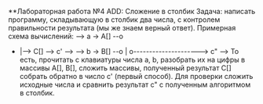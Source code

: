 **Лабораторная работа №4 ADD: Сложение в столбик
Задача: написать программу, складывающую в столбик два числа, с контролем
правильности результата (мы же знаем верный ответ). Примерная схема
вычислений:
--> a -> A[] --o
 + |--> C[] --> c' -->
--> b -> B[] --o
 |
 o---------------------> c" -->
То есть, прочитать с клавиатуры числа a, b, разобрать их на цифры в массивы A[],
B[], сложить массивы, полученный результат C[] собрать обратно в число c'
(первый способ). Для проверки сложить исходные числа и сравнить результат c"
с полученным алгоритмом в столбик.
